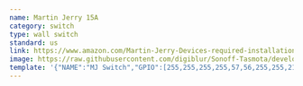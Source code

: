 ```yaml
---
name: Martin Jerry 15A
category: switch
type: wall switch
standard: us
link: https://www.amazon.com/Martin-Jerry-Devices-required-installation/dp/B07GSTJ8TV
image: https://raw.githubusercontent.com/digiblur/Sonoff-Tasmota/development/jpgs/MJSwitch2.jpg
template: '{"NAME":"MJ Switch","GPIO":[255,255,255,255,57,56,255,255,21,17,255,255,255],"FLAG":0,"BASE":18}'
---
```

